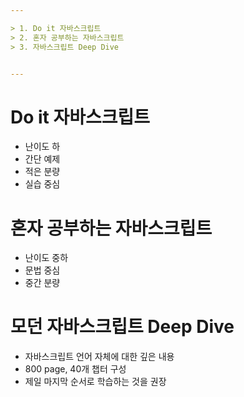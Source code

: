 ```yaml
---

> 1. Do it 자바스크립트
> 2. 혼자 공부하는 자바스크립트
> 3. 자바스크립트 Deep Dive


---
```


# Do it 자바스크립트

- 난이도 하
- 간단 예제
- 적은 분량
- 실습 중심

# 혼자 공부하는 자바스크립트

- 난이도 중하
- 문법 중심
- 중간 분량

# 모던 자바스크립트 Deep Dive
- 자바스크립트 언어 자체에 대한 깊은 내용
- 800 page, 40개 챕터 구성
- 제일 마지막 순서로 학습하는 것을 권장
